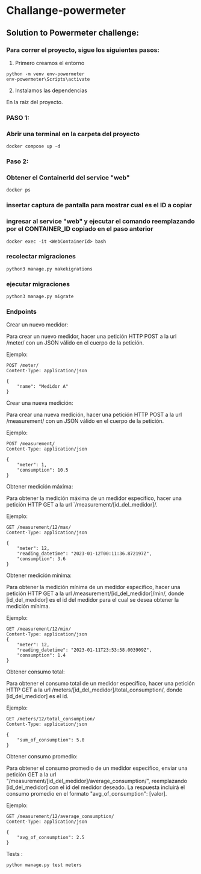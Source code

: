 # Challange-powermeter

## Solution to Powermeter challenge:


### Para correr el proyecto, sigue los siguientes pasos:


1) Primero creamos el entorno

```
python -m venv env-powermeter
env-powermeter\Scripts\activate
```
2) Instalamos las dependencias

En la raiz del proyecto.

### PASO 1: 
### Abrir una terminal en la carpeta del proyecto

```
docker compose up -d
```

### Paso 2:
### Obtener el ContainerId del service "web"

```
docker ps
```

### insertar captura de pantalla para mostrar cual es el ID a copiar

### ingresar al service "web" y ejecutar el comando reemplazando <WebContainerId> por el CONTAINER_ID copiado en el paso anterior

```
docker exec -it <WebContainerId> bash
```

### recolectar migraciones

```
python3 manage.py makekigrations
```

### ejecutar migraciones

```
python3 manage.py migrate
```


### Endpoints

Crear un nuevo medidor:

Para crear un nuevo medidor, hacer una petición HTTP POST a la url /meter/ con un JSON válido en el cuerpo de la petición.

Ejemplo:

```
POST /meter/
Content-Type: application/json

{
    "name": "Medidor A"
}
```

Crear una nueva medición:

Para crear una nueva medición, hacer una petición HTTP POST a la url /measurement/ con un JSON válido en el cuerpo de la petición.

Ejemplo:

```
POST /measurement/
Content-Type: application/json

{
    "meter": 1,
    "consumption": 10.5
}
```

Obtener medición máxima:

Para obtener la medición máxima de un medidor específico, hacer una petición HTTP GET a la url `/measurement/[id_del_medidor]/.

Ejemplo:

```
GET /measurement/12/max/
Content-Type: application/json

{
    "meter": 12,
    "reading_datetime": "2023-01-12T00:11:36.872197Z",
    "consumption": 3.6
}
```
Obtener medición mínima:

Para obtener la medición mínima de un medidor específico, hacer una petición HTTP GET a la url /measurement/[id_del_medidor]/min/, donde [id_del_medidor] es el id del medidor para el cual se desea obtener la medición mínima.

Ejemplo:

```
GET /measurement/12/min/
Content-Type: application/json
{
    "meter": 12,
    "reading_datetime": "2023-01-11T23:53:58.003909Z",
    "consumption": 1.4
}
```

Obtener consumo total:

Para obtener el consumo total de un medidor específico, hacer una petición HTTP GET a la url /meters/[id_del_medidor]/total_consumption/, donde [id_del_medidor] es el id.

Ejemplo:

```
GET /meters/12/total_consumption/
Content-Type: application/json

{
    "sum_of_consumption": 5.0
}
```
Obtener consumo promedio:

Para obtener el consumo promedio de un medidor específico, enviar una petición GET a la url "/measurement/[id_del_medidor]/average_consumption/", reemplazando [id_del_medidor] con el id del medidor deseado. La respuesta incluirá el consumo promedio en el formato "avg_of_consumption": [valor].

Ejemplo:

```
GET /measurement/12/average_consumption/
Content-Type: application/json

{
    "avg_of_consumption": 2.5
}
```

Tests :

``` 
python manage.py test meters
```